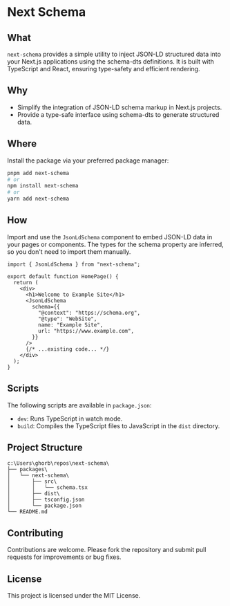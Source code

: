 # Next Schema

## What

`next-schema` provides a simple utility to inject JSON-LD structured data into your Next.js applications using the schema-dts definitions. It is built with TypeScript and React, ensuring type-safety and efficient rendering.

## Why

- Simplify the integration of JSON-LD schema markup in Next.js projects.
- Provide a type-safe interface using schema-dts to generate structured data.

## Where

Install the package via your preferred package manager:

```bash
pnpm add next-schema
# or
npm install next-schema
# or
yarn add next-schema
```

## How

Import and use the `JsonLdSchema` component to embed JSON-LD data in your pages or components. The types for the schema property are inferred, so you don't need to import them manually.

```tsx
import { JsonLdSchema } from "next-schema";

export default function HomePage() {
  return (
    <div>
      <h1>Welcome to Example Site</h1>
      <JsonLdSchema
        schema={{
          "@context": "https://schema.org",
          "@type": "WebSite",
          name: "Example Site",
          url: "https://www.example.com",
        }}
      />
      {/* ...existing code... */}
    </div>
  );
}
```

## Scripts

The following scripts are available in `package.json`:

- `dev`: Runs TypeScript in watch mode.
- `build`: Compiles the TypeScript files to JavaScript in the `dist` directory.

## Project Structure

```plaintext
c:\Users\ghorb\repos\next-schema\
├── packages\
│   └── next-schema\
│       ├── src\
│       │   └── schema.tsx
│       ├── dist\
│       ├── tsconfig.json
│       └── package.json
└── README.md
```

## Contributing

Contributions are welcome. Please fork the repository and submit pull requests for improvements or bug fixes.

## License

This project is licensed under the MIT License.
